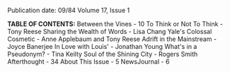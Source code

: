 Publication date: 09/84
Volume 17, Issue 1

**TABLE OF CONTENTS:**
Between the Vines - 10
To Think or Not To Think - Tony Reese
Sharing the Wealth of Words - Lisa Chang
Yale's Colossal Cosmetic - Anne Applebaum and Tony Reese
Adrift in the Mainstream - Joyce Banerjee
In Love with Louis' - Jonathan Young
What's in a Pseudonym? - Tina Keilty
Soul of the Shining City - Rogers Smith
Afterthought - 34
About This Issue - 5
NewsJournal - 6

